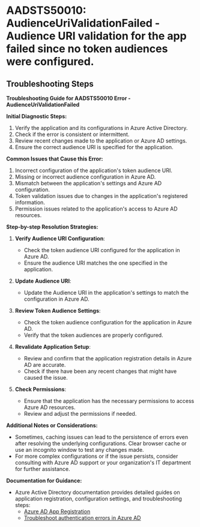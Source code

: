 # AADSTS50010: AudienceUriValidationFailed - Audience URI validation for the app failed since no token audiences were configured.


## Troubleshooting Steps
**Troubleshooting Guide for AADSTS50010 Error - AudienceUriValidationFailed**

**Initial Diagnostic Steps:**
1. Verify the application and its configurations in Azure Active Directory.
2. Check if the error is consistent or intermittent.
3. Review recent changes made to the application or Azure AD settings.
4. Ensure the correct audience URI is specified for the application.

**Common Issues that Cause this Error:**
1. Incorrect configuration of the application's token audience URI.
2. Missing or incorrect audience configuration in Azure AD.
3. Mismatch between the application's settings and Azure AD configuration.
4. Token validation issues due to changes in the application's registered information.
5. Permission issues related to the application's access to Azure AD resources.

**Step-by-step Resolution Strategies:**
1. **Verify Audience URI Configuration**:
   - Check the token audience URI configured for the application in Azure AD.
   - Ensure the audience URI matches the one specified in the application.
   
2. **Update Audience URI**:
   - Update the Audience URI in the application's settings to match the configuration in Azure AD.
   
3. **Review Token Audience Settings**:
   - Check the token audience configuration for the application in Azure AD.
   - Verify that the token audiences are properly configured.
   
4. **Revalidate Application Setup**:
   - Review and confirm that the application registration details in Azure AD are accurate.
   - Check if there have been any recent changes that might have caused the issue.
   
5. **Check Permissions**:
   - Ensure that the application has the necessary permissions to access Azure AD resources.
   - Review and adjust the permissions if needed.

**Additional Notes or Considerations:**
- Sometimes, caching issues can lead to the persistence of errors even after resolving the underlying configurations. Clear browser cache or use an incognito window to test any changes made.
- For more complex configurations or if the issue persists, consider consulting with Azure AD support or your organization's IT department for further assistance.

**Documentation for Guidance:**
- Azure Active Directory documentation provides detailed guides on application registration, configuration settings, and troubleshooting steps:
   - [Azure AD App Registration](https://docs.microsoft.com/en-us/azure/active-directory/develop/quickstart-register-app)
   - [Troubleshoot authentication errors in Azure AD](https://docs.microsoft.com/en-us/troubleshoot/azure/active-directory/resolve-authentication-errors)